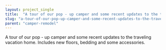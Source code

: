 ```yaml
---
layout: project_single
title:  "A tour of our pop - up camper and some recent updates to the traveling vacation home. Includes new floors, bedding and some accessories."
slug: "a-tour-of-our-pop-up-camper-and-some-recent-updates-to-the-traveling"
parent: "camper-remodel"
---
```

A tour of our pop - up camper and some recent updates to the traveling vacation home. Includes new floors, bedding and some accessories.
